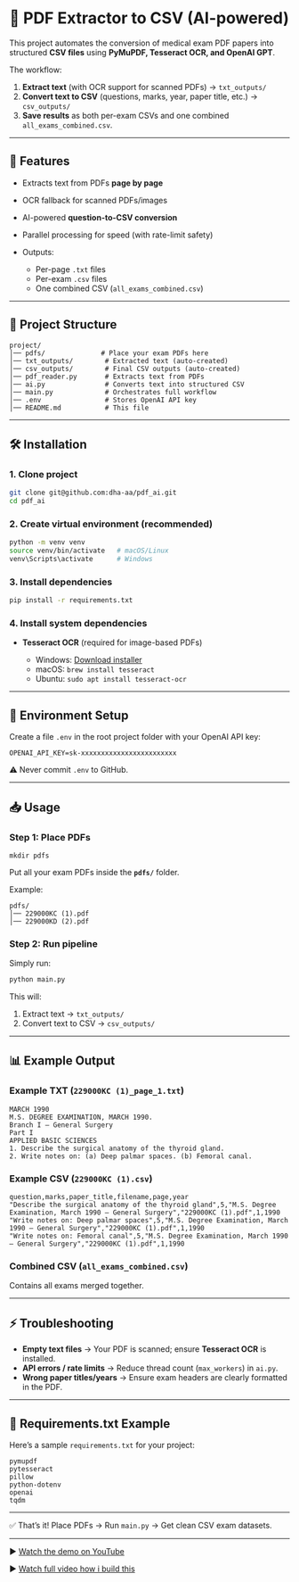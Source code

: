 
# 📘 PDF Extractor to CSV (AI-powered)

This project automates the conversion of medical exam PDF papers into structured **CSV files** using **PyMuPDF, Tesseract OCR, and OpenAI GPT**.

The workflow:

1. **Extract text** (with OCR support for scanned PDFs) → `txt_outputs/`
2. **Convert text to CSV** (questions, marks, year, paper title, etc.) → `csv_outputs/`
3. **Save results** as both per-exam CSVs and one combined `all_exams_combined.csv`.

---

## 🚀 Features

* Extracts text from PDFs **page by page**
* OCR fallback for scanned PDFs/images
* AI-powered **question-to-CSV conversion**
* Parallel processing for speed (with rate-limit safety)
* Outputs:

  * Per-page `.txt` files
  * Per-exam `.csv` files
  * One combined CSV (`all_exams_combined.csv`)

---

## 📂 Project Structure

```
project/
│── pdfs/              # Place your exam PDFs here
│── txt_outputs/        # Extracted text (auto-created)
│── csv_outputs/        # Final CSV outputs (auto-created)
│── pdf_reader.py       # Extracts text from PDFs
│── ai.py               # Converts text into structured CSV
│── main.py             # Orchestrates full workflow
│── .env                # Stores OpenAI API key
│── README.md           # This file
```

---

## 🛠️ Installation

### 1. Clone project

```bash
git clone git@github.com:dha-aa/pdf_ai.git
cd pdf_ai
```

### 2. Create virtual environment (recommended)

```bash
python -m venv venv
source venv/bin/activate   # macOS/Linux
venv\Scripts\activate      # Windows
```

### 3. Install dependencies

```bash
pip install -r requirements.txt
```

### 4. Install system dependencies

* **Tesseract OCR** (required for image-based PDFs)

  * Windows: [Download installer](https://github.com/UB-Mannheim/tesseract/wiki)
  * macOS: `brew install tesseract`
  * Ubuntu: `sudo apt install tesseract-ocr`

---

## 🔑 Environment Setup

Create a file `.env` in the root project folder with your OpenAI API key:

```
OPENAI_API_KEY=sk-xxxxxxxxxxxxxxxxxxxxxxxx
```

⚠️ Never commit `.env` to GitHub.

---

## 📥 Usage

### Step 1: Place PDFs

```
mkdir pdfs
```
Put all your exam PDFs inside the **`pdfs/`** folder.

Example:

```
pdfs/
│── 229000KC (1).pdf
│── 229000KD (2).pdf
```

### Step 2: Run pipeline

Simply run:

```bash
python main.py
```

This will:

1. Extract text → `txt_outputs/`
2. Convert text to CSV → `csv_outputs/`

---

## 📊 Example Output

### Example TXT (`229000KC (1)_page_1.txt`)

```
MARCH 1990
M.S. DEGREE EXAMINATION, MARCH 1990.
Branch I — General Surgery
Part I
APPLIED BASIC SCIENCES
1. Describe the surgical anatomy of the thyroid gland.
2. Write notes on: (a) Deep palmar spaces. (b) Femoral canal.
```

### Example CSV (`229000KC (1).csv`)

```csv
question,marks,paper_title,filename,page,year
"Describe the surgical anatomy of the thyroid gland",5,"M.S. Degree Examination, March 1990 – General Surgery","229000KC (1).pdf",1,1990
"Write notes on: Deep palmar spaces",5,"M.S. Degree Examination, March 1990 – General Surgery","229000KC (1).pdf",1,1990
"Write notes on: Femoral canal",5,"M.S. Degree Examination, March 1990 – General Surgery","229000KC (1).pdf",1,1990
```

### Combined CSV (`all_exams_combined.csv`)

Contains all exams merged together.

---

## ⚡ Troubleshooting

* **Empty text files** → Your PDF is scanned; ensure **Tesseract OCR** is installed.
* **API errors / rate limits** → Reduce thread count (`max_workers`) in `ai.py`.
* **Wrong paper titles/years** → Ensure exam headers are clearly formatted in the PDF.

---

## 📌 Requirements.txt Example

Here’s a sample `requirements.txt` for your project:

```
pymupdf
pytesseract
pillow
python-dotenv
openai
tqdm
```

---

✅ That’s it! Place PDFs → Run `main.py` → Get clean CSV exam datasets.

---
▶️ [Watch the demo on YouTube](https://youtu.be/px1lLqGNeGA)

▶️ [Watch full video how i build this ](https://youtu.be/fXd9SAqNRoM)

